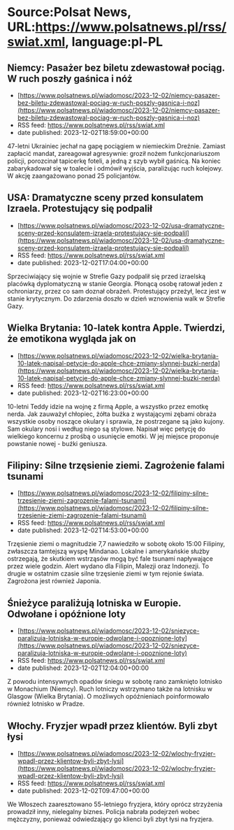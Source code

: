 # Source:Polsat News, URL:https://www.polsatnews.pl/rss/swiat.xml, language:pl-PL

## Niemcy: Pasażer bez biletu zdewastował pociąg. W ruch poszły gaśnica i nóż
 - [https://www.polsatnews.pl/wiadomosc/2023-12-02/niemcy-pasazer-bez-biletu-zdewastowal-pociag-w-ruch-poszly-gasnica-i-noz](https://www.polsatnews.pl/wiadomosc/2023-12-02/niemcy-pasazer-bez-biletu-zdewastowal-pociag-w-ruch-poszly-gasnica-i-noz)
 - RSS feed: https://www.polsatnews.pl/rss/swiat.xml
 - date published: 2023-12-02T18:59:00+00:00

47-letni Ukrainiec jechał na gapę pociągiem w niemieckim Dreźnie. Zamiast zapłacić mandat, zareagował agresywnie: groził nożem funkcjonariuszom policji, porozcinał tapicerkę foteli, a jedną z szyb wybił gaśnicą. Na koniec zabarykadował się w toalecie i odmówił wyjścia, paraliżując ruch kolejowy. W akcję zaangażowano ponad 25 policjantów.

## USA: Dramatyczne sceny przed konsulatem Izraela. Protestujący się podpalił
 - [https://www.polsatnews.pl/wiadomosc/2023-12-02/usa-dramatyczne-sceny-przed-konsulatem-izraela-protestujacy-sie-podpalil](https://www.polsatnews.pl/wiadomosc/2023-12-02/usa-dramatyczne-sceny-przed-konsulatem-izraela-protestujacy-sie-podpalil)
 - RSS feed: https://www.polsatnews.pl/rss/swiat.xml
 - date published: 2023-12-02T17:04:00+00:00

Sprzeciwiający się wojnie w Strefie Gazy podpalił się przed izraelską placówką dyplomatyczną w stanie Georgia. Płonącą osobę ratował jeden z ochroniarzy, przez co sam doznał obrażeń. Protestujący przeżył, lecz jest w stanie krytycznym. Do zdarzenia doszło w dzień wznowienia walk w Strefie Gazy.

## Wielka Brytania: 10-latek kontra Apple. Twierdzi, że emotikona wygląda jak on
 - [https://www.polsatnews.pl/wiadomosc/2023-12-02/wielka-brytania-10-latek-napisal-petycje-do-apple-chce-zmiany-slynnej-buzki-nerda](https://www.polsatnews.pl/wiadomosc/2023-12-02/wielka-brytania-10-latek-napisal-petycje-do-apple-chce-zmiany-slynnej-buzki-nerda)
 - RSS feed: https://www.polsatnews.pl/rss/swiat.xml
 - date published: 2023-12-02T16:23:00+00:00

10-letni Teddy idzie na wojnę z firmą Apple, a wszystko przez emotkę nerda. Jak zauważył chłopiec, żółta buźka z wystającymi zębami obraża wszystkie osoby noszące okulary i sprawia, że postrzegane są jako kujony. Sam okulary nosi i według niego są stylowe. Napisał więc petycję do wielkiego koncernu z prośbą o usunięcie emotki. W jej miejsce proponuje powstanie nowej - buźki geniusza.

## Filipiny: Silne trzęsienie ziemi. Zagrożenie falami tsunami
 - [https://www.polsatnews.pl/wiadomosc/2023-12-02/filipiny-silne-trzesienie-ziemi-zagrozenie-falami-tsunami](https://www.polsatnews.pl/wiadomosc/2023-12-02/filipiny-silne-trzesienie-ziemi-zagrozenie-falami-tsunami)
 - RSS feed: https://www.polsatnews.pl/rss/swiat.xml
 - date published: 2023-12-02T14:53:00+00:00

Trzęsienie ziemi o magnitudzie 7,7 nawiedziło w sobotę około 15:00 Filipiny, zwłaszcza tamtejszą wyspę Mindanao. Lokalne i amerykańskie służby ostrzegają, że skutkiem wstrząsów mogą być fale tsunami napływające przez wiele godzin. Alert wydano dla Filipin, Malezji oraz Indonezji. To drugie w ostatnim czasie silne trzęsienie ziemi w tym rejonie świata. Zagrożona jest również Japonia.

## Śnieżyce paraliżują lotniska w Europie. Odwołane i opóźnione loty
 - [https://www.polsatnews.pl/wiadomosc/2023-12-02/sniezyce-paralizuja-lotniska-w-europie-odwolane-i-opoznione-loty](https://www.polsatnews.pl/wiadomosc/2023-12-02/sniezyce-paralizuja-lotniska-w-europie-odwolane-i-opoznione-loty)
 - RSS feed: https://www.polsatnews.pl/rss/swiat.xml
 - date published: 2023-12-02T12:04:00+00:00

Z powodu intensywnych opadów śniegu w sobotę rano zamknięto lotnisko w Monachium (Niemcy). Ruch lotniczy wstrzymano także na lotnisku w Glasgow (Wielka Brytania). O możliwych opóźnieniach poinformowało również lotnisko w Pradze.

## Włochy. Fryzjer wpadł przez klientów. Byli zbyt łysi
 - [https://www.polsatnews.pl/wiadomosc/2023-12-02/wlochy-fryzjer-wpadl-przez-klientow-byli-zbyt-lysi](https://www.polsatnews.pl/wiadomosc/2023-12-02/wlochy-fryzjer-wpadl-przez-klientow-byli-zbyt-lysi)
 - RSS feed: https://www.polsatnews.pl/rss/swiat.xml
 - date published: 2023-12-02T09:47:00+00:00

We Włoszech zaaresztowano 55-letniego fryzjera, który oprócz strzyżenia prowadził inny, nielegalny biznes. Policja nabrała podejrzeń wobec mężczyzny, ponieważ odwiedzający go klienci byli zbyt łysi na fryzjera.

